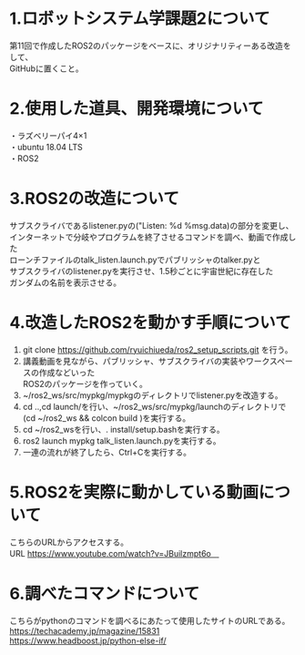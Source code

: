 # 1.ロボットシステム学課題2について
第11回で作成したROS2のパッケージをベースに、オリジナリティーある改造をして、<br>
GitHubに置くこと。
 
# 2.使用した道具、開発環境について
・ラズベリーパイ4×1 <br>
・ubuntu 18.04 LTS<br>
・ROS2<br>

# 3.ROS2の改造について
サブスクライバであるlistener.pyの("Listen: %d %msg.data)の部分を変更し、<br>
インターネットで分岐やプログラムを終了させるコマンドを調べ、動画で作成した<br>
ローンチファイルのtalk_listen.launch.pyでパブリッシャのtalker.pyと<br>
サブスクライバのlistener.pyを実行させ、1.5秒ごとに宇宙世紀に存在した<br>
ガンダムの名前を表示させる。

# 4.改造したROS2を動かす手順について
1. git clone https://github.com/ryuichiueda/ros2_setup_scripts.git を行う。<br>
2. 講義動画を見ながら、パブリッシャ、サブスクライバの実装やワークスペースの作成などいった<br>
    ROS2のパッケージを作っていく。<br>
3. ~/ros2_ws/src/mypkg/mypkgのディレクトリでlistener.pyを改造する。<br>
4. cd ..,cd launch/を行い、~/ros2_ws/src/mypkg/launchのディレクトリで(cd ~/ros2_ws && colcon build )を実行する。<br>
5. cd ~/ros2_wsを行い、. install/setup.bashを実行する。<br>
6. ros2 launch mypkg talk_listen.launch.pyを実行する。<br>
7. 一連の流れが終了したら、Ctrl+Cを実行する。<br>

# 5.ROS2を実際に動かしている動画について
こちらのURLからアクセスする。<br>
URL https://www.youtube.com/watch?v=JBuilzmpt6o　
 
# 6.調べたコマンドについて
こちらがpythonのコマンドを調べるにあたって使用したサイトのURLである。<br>
https://techacademy.jp/magazine/15831<br>
https://www.headboost.jp/python-else-if/<br>

 
 
 
 
 
 
